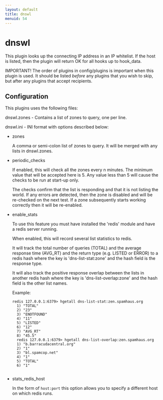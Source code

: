 ```yaml
---
layout: default
title: dnswl
menuid: 54
---
```

dnswl
=====

This plugin looks up the connecting IP address in an IP whitelist.
If the host is listed, then the plugin will return OK for all hooks
up to hook\_data.

IMPORTANT!  The order of plugins in config/plugins is important when
this plugin is used.  It should be listed *before* any plugins that
you wish to skip, but after any plugins that accept recipients.

Configuration
-------------

This plugins uses the following files:

dnswl.zones - Contains a list of zones to query, one per line.

dnswl.ini - INI format with options described below:

* zones       

    A comma or semi-colon list of zones to query.  It will be merged with
    any lists in dnswl.zones.

* periodic\_checks  

    If enabled, this will check all the zones every n minutes.
    The minimum value that will be accepted here is 5.  Any value less
    than 5 will cause the checks to be run at start-up only.
      
    The checks confirm that the list is responding and that it is not
    listing the world.  If any errors are detected, then the zone is 
    disabled and will be re-checked on the next test.  If a zone 
    subsequently starts working correctly then it will be re-enabled.

* enable\_stats

    To use this feature you must have installed the 'redis' module and
    have a redis server running.
      
    When enabled, this will record several list statistics to redis.
      
    It will track the total number of queries (TOTAL) and the average
    response time (AVG\_RT) and the return type (e.g. LISTED or ERROR) 
    to a redis hash where the key is 'dns-list-stat:zone' and the hash 
    field is the response type.
      
    It will also track the positive response overlap between the lists
    in another redis hash where the key is 'dns-list-overlap:zone' and
    the hash field is the other list names.

    Example:
    <pre><code>redis 127.0.0.1:6379> hgetall dns-list-stat:zen.spamhaus.org
    1) "TOTAL"
    2) "23"
    3) "ENOTFOUND"
    4) "11"
    5) "LISTED"
    6) "12"
    7) "AVG_RT"
    8) "45.5"
    redis 127.0.0.1:6379> hgetall dns-list-overlap:zen.spamhaus.org
    1) "b.barracudacentral.org"
    2) "1"
    3) "bl.spamcop.net"
    4) "1"
    5) "TOTAL"
    6) "1"
    </code></pre>

* stats\_redis\_host

    In the form of `host:port` this option allows you to specify a different
    host on which redis runs.

